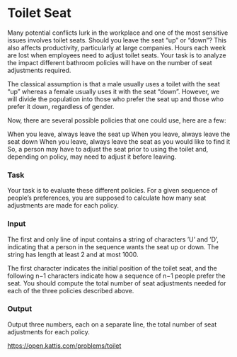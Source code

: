 # Toilet Seat
Many potential conflicts lurk in the workplace and one of the most sensitive issues involves toilet seats. Should you leave the seat “up” or “down”? This also affects productivity, particularly at large companies. Hours each week are lost when employees need to adjust toilet seats. Your task is to analyze the impact different bathroom policies will have on the number of seat adjustments required.

The classical assumption is that a male usually uses a toilet with the seat “up” whereas a female usually uses it with the seat “down”. However, we will divide the population into those who prefer the seat up and those who prefer it down, regardless of gender.

Now, there are several possible policies that one could use, here are a few:

When you leave, always leave the seat up
When you leave, always leave the seat down
When you leave, always leave the seat as you would like to find it
So, a person may have to adjust the seat prior to using the toilet and, depending on policy, may need to adjust it before leaving.

### Task
Your task is to evaluate these different policies. For a given sequence of people’s preferences, you are supposed to calculate how many seat adjustments are made for each policy.

### Input
The first and only line of input contains a string of characters ’U’ and ’D’, indicating that a person in the sequence wants the seat up or down. The string has length at least 2 and at most 1000.

The first character indicates the initial position of the toilet seat, and the following n−1 characters indicate how a sequence of n−1 people prefer the seat. You should compute the total number of seat adjustments needed for each of the three policies described above.

### Output
Output three numbers, each on a separate line, the total number of seat adjustments for each policy.

https://open.kattis.com/problems/toilet